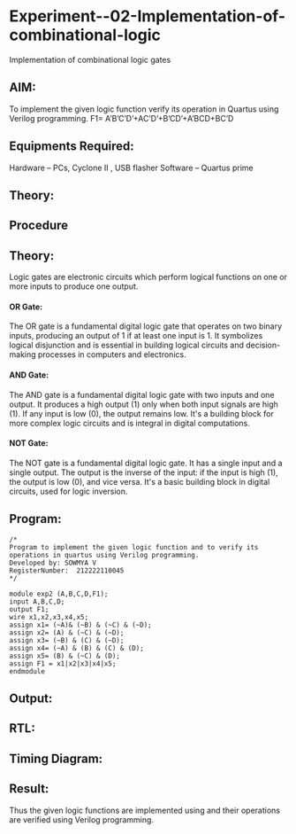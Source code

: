 # Experiment--02-Implementation-of-combinational-logic
Implementation of combinational logic gates
 
## AIM:
To implement the given logic function verify its operation in Quartus using Verilog programming.
 F1= A’B’C’D’+AC’D’+B’CD’+A’BCD+BC’D
 
## Equipments Required:
Hardware – PCs, Cyclone II , USB flasher
Software – Quartus prime


## Theory:

## Procedure
## Theory:
Logic gates are electronic circuits which perform logical functions on one or more inputs to produce one output.
#### OR Gate:
The OR gate is a fundamental digital logic gate that operates on two binary inputs, producing an output of 1 if at least one input is 1. It symbolizes logical disjunction and is essential in building logical circuits and decision-making processes in computers and electronics.
#### AND Gate:
The AND gate is a fundamental digital logic gate with two inputs and one output. It produces a high output (1) only when both input signals are high (1). If any input is low (0), the output remains low. It's a building block for more complex logic circuits and is integral in digital computations.
#### NOT Gate:
The NOT gate is a fundamental digital logic gate. It has a single input and a single output. The output is the inverse of the input: if the input is high (1), the output is low (0), and vice versa. It's a basic building block in digital circuits, used for logic inversion.
## Program:
```
/*
Program to implement the given logic function and to verify its operations in quartus using Verilog programming.
Developed by: SOWMYA V
RegisterNumber:  212222110045
*/

module exp2 (A,B,C,D,F1);
input A,B,C,D;
output F1;
wire x1,x2,x3,x4,x5;
assign x1= (~A)& (~B) & (~C) & (~D);
assign x2= (A) & (~C) & (~D);
assign x3= (~B) & (C) & (~D);
assign x4= (~A) & (B) & (C) & (D);
assign x5= (B) & (~C) & (D);
assign F1 = x1|x2|x3|x4|x5;
endmodule

```
## Output:
## RTL:

## Timing Diagram:
## Result:
Thus the given logic functions are implemented using  and their operations are verified using Verilog programming.
